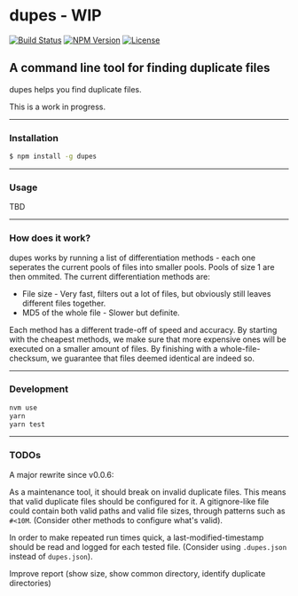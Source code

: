 # dupes - WIP

[![Build Status](https://travis-ci.org/danyshaanan/dupes.png)](https://travis-ci.org/danyshaanan/dupes)
[![NPM Version](https://img.shields.io/npm/v/dupes.svg?style=flat)](https://npmjs.org/package/dupes)
[![License](http://img.shields.io/npm/l/dupes.svg?style=flat)](LICENSE)

## A command line tool for finding duplicate files

dupes helps you find duplicate files.

This is a work in progress.

* * *
### Installation
```bash
$ npm install -g dupes
```
* * *
### Usage

TBD

* * *
### How does it work?
dupes works by running a list of differentiation methods - each one seperates the current pools of files into smaller pools. Pools of size 1 are then ommited. The current differentiation methods are:

* File size - Very fast, filters out a lot of files, but obviously still leaves different files together.
* MD5 of the whole file - Slower but definite.

Each method has a different trade-off of speed and accuracy. By starting with the cheapest methods, we make sure that more expensive ones will be executed on a smaller amount of files. By finishing with a whole-file-checksum, we guarantee that files deemed identical are indeed so.
* * *
### Development
```bash
nvm use
yarn
yarn test
```

* * *
### TODOs

A major rewrite since v0.0.6:

As a maintenance tool, it should break on invalid duplicate files.
This means that valid duplicate files should be configured for it.
A gitignore-like file could contain both valid paths and valid file sizes,
through patterns such as `#<10M`.
(Consider other methods to configure what's valid).

In order to make repeated run times quick,
a last-modified-timestamp should be read and logged for each tested file.
(Consider using `.dupes.json` instead of `dupes.json`).

Improve report (show size, show common directory, identify duplicate directories)
